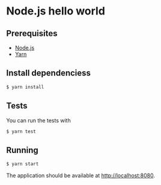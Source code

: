 # Node.js hello world

## Prerequisites

- [Node.js](https://nodejs.org/en/download/)
- [Yarn](https://yarnpkg.com/en/docs/install)

## Install dependenciess

```bash
$ yarn install
```

## Tests

You can run the tests with

```bash
$ yarn test
```

## Running

```bash
$ yarn start
```

The application should be available at [http://localhost:8080](http://localhost:8080).
